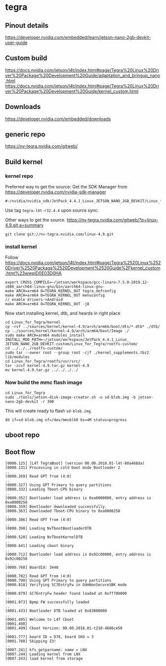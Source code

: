 # tegra

## Pinout details

https://developer.nvidia.com/embedded/learn/jetson-nano-2gb-devkit-user-guide

## Custom build
https://docs.nvidia.com/jetson/l4t/index.html#page/Tegra%20Linux%20Driver%20Package%20Development%20Guide/adaptation_and_bringup_nano.html
https://docs.nvidia.com/jetson/l4t/index.html#page/Tegra%20Linux%20Driver%20Package%20Development%20Guide/kernel_custom.html

## Downloads
https://developer.nvidia.com/embedded/downloads

## generic repo
https://nv-tegra.nvidia.com/gitweb/

## Build kernel

### kernel repo
Preferred way to get the source:
Get the SDK Manager from https://developer.nvidia.com/nvidia-sdk-manager 
```
#~/nvidia/nvidia_sdk/JetPack_4.4.1_Linux_JETSON_NANO_2GB_DEVKIT/Linux_for_Tegra/source_sync.sh
```
Use tag `tegra-l4t-r32.4.4` upon source sync.

Other ways to get the source.
https://nv-tegra.nvidia.com/gitweb/?p=linux-4.9.git;a=summary


```
git clone git://nv-tegra.nvidia.com/linux-4.9.git
```
### install kernel
Follow https://docs.nvidia.com/jetson/l4t/index.html#page/Tegra%2520Linux%2520Driver%2520Package%2520Development%2520Guide%2Fkernel_custom.html%23wwpID0E03D0HA
```
export CROSS_COMPILE=~/jetson/workspace/gcc-linaro-7.5.0-2019.12-i686_aarch64-linux-gnu/bin/aarch64-linux-gnu-
make ARCH=arm64 O=TEGRA_KERNEL_OUT tegra_defconfig
make ARCH=arm64 O=TEGRA_KERNEL_OUT menuconfig
// enable drivers->Android
make ARCH=arm64 O=TEGRA_KERNEL_OUT -j8
```
Now start installing kernel, dtb, and heards in right place

```
cd Linux_for_Tegra/kernel
cp -rvf ../sources/kernel/kernel-4.9/arch/arm64/boot/dts/*.dtb* ./dtb/
cp ../sources/kernel/kernel-4.9/arch/arm64/boot/Image ./
sudo make ARCH=arm64 modules_install INSTALL_MOD_PATH=~/jetson/workspace/JetPack_4.4.1_Linux_                                        JETSON_NANO_2GB_DEVKIT-custom/Linux_for_Tegra/rootfs-custom/
cd ../../../rootfs-custom/
sudo tar --owner root --group root -cjf ./kernel_supplements.tbz2 lib/modules
cd Linux_for_Tegra/rootfs/usr/src/
tar -zcvf kernel-4.9.tar.gz kernel-4.9
mv kernel-4.9.tar.gz ../../../../
```

### Now build the mmc flash image
```
cd Linux_for_Tegra
sudo ./tools/jetson-disk-image-creator.sh -o sd-blob.img -b jetson-nano-2gb-devkit -r 300
```
This will create ready to flash `sd-blob.img`.
```
dd if=sd-blob.img of=/dev/mmcblk0 bs=4M status=progress
```

## uboot repo


## Boot flow
```
[0000.125] [L4T TegraBoot] (version 00.00.2018.01-l4t-80a468da)
[0000.131] Processing in cold boot mode Bootloader 2
..
[0000.269] Read GPT from (4:0)
..
[0000.327] Using GPT Primary to query partitions
[0000.332] Loading Tboot-CPU binary
..
[0000.352] Bootloader load address is 0xa0000000, entry address is 0xa0000258
[0000.359] Bootloader downloaded successfully.
[0000.363] Downloaded Tboot-CPU binary to 0xa0000258
..
[0000.386] Read GPT from (4:0)
..
[0000.398] Loading NvTbootBootloaderDTB
..
[0000.520] Loading NvTbootKernelDTB
..
[0000.641] Loading cboot binary
..
[0000.712] Bootloader load address is 0x92c00000, entry address is 0x92c00258
..
[0000.768] BoardId: 3448
..
[0000.782] Read GPT from (4:0)
[0000.790] Using GPT Primary to query partitions
[0000.818] Verifying SC7EntryFw in OdmNonSecureSBK mode
..
[0000.879] SC7EntryFw header found loaded at 0xff700000
..
[0001.073] Bpmp FW successfully loaded
..
[0001.433] Bootloader DTB loaded at 0x83000000
..
[0001.495] Welcome to L4T Cboot
[0001.498] 
[0001.499] Cboot Version: 00.00.2018.01-t210-4686ce50
..
[0001.777] board ID = D78, board SKU = 3
[0001.780] Skipping Z3!
..
[0007.241] kfs_getparname: name = LNX
[0007.244] Loading kernel from LNX
[0007.343] load kernel from storage
```
